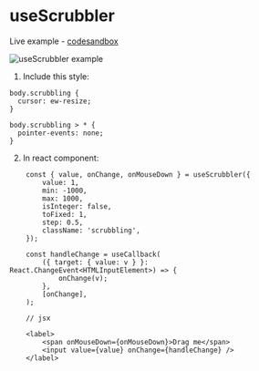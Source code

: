# useScrubbler

Live example - [codesandbox](https://codesandbox.io/s/objective-framework-dlnkh?file=/src/App.tsx)

![useScrubbler example](https://user-images.githubusercontent.com/25101758/111726070-4251a780-8879-11eb-90c9-7b1c2ff8b85d.gif)

1. Include this style:
```
body.scrubbling {
  cursor: ew-resize;
}

body.scrubbling > * {
  pointer-events: none;
}
```

2. In react component:
```
    const { value, onChange, onMouseDown } = useScrubbler({
        value: 1,
        min: -1000,
        max: 1000,
        isInteger: false,
        toFixed: 1,
        step: 0.5,
        className: 'scrubbling',
    });

    const handleChange = useCallback(
        ({ target: { value: v } }: React.ChangeEvent<HTMLInputElement>) => {
            onChange(v);
        },
        [onChange],
    );

    // jsx

    <label>
        <span onMouseDown={onMouseDown}>Drag me</span>
        <input value={value} onChange={handleChange} />
    </label>

```
